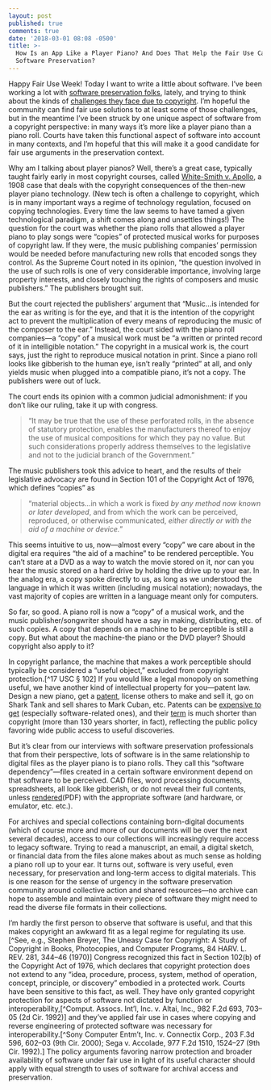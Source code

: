 ```yaml
---
layout: post
published: true
comments: true
date: '2018-03-01 08:08 -0500'
title: >-
  How Is an App Like a Player Piano? And Does That Help the Fair Use Case for
  Software Preservation?
---
```

Happy Fair Use Week! Today I want to write a little about software. I’ve been working a lot with [software preservation folks](http://www.softwarepreservationnetwork.org/), lately, and trying to think about the kinds of [challenges they face due to copyright](http://www.arl.org/publications-resources/4468-the-copyright-permissions-culture-in-software-preservation-and-its-implications-for-the-cultural-record#.Wn3MT0UrK1t). I’m hopeful the community can find fair use solutions to at least some of those challenges, but in the meantime I’ve been struck by one unique aspect of software from a copyright perspective: in many ways it’s more like a player piano than a piano roll. Courts have taken this functional aspect of software into account in many contexts, and I’m hopeful that this will make it a good candidate for fair use arguments in the preservation context.
 
Why am I talking about player pianos? Well, there’s a great case, typically taught fairly early in most copyright courses, called [White-Smith v. Apollo](https://scholar.google.com/scholar_case?case=12949386652546347561&hl=en&as_sdt=6&as_vis=1&oi=scholarr), a 1908 case that deals with the copyright consequences of the then-new player piano technology. (New tech is often a  challenge to copyright, which is in many important ways a regime of technology regulation, focused on copying technologies. Every time the law seems to have tamed a given technological paradigm, a shift comes along and unsettles things!) The question for the court was whether the piano rolls that allowed a player piano to play songs were “copies” of protected musical works for purposes of copyright law. If they were, the music publishing companies’ permission would be needed before manufacturing new rolls that encoded songs they control. As the Supreme Court noted in its opinion, “the question involved in the use of such rolls is one of very considerable importance, involving large property interests, and closely touching the rights of composers and music publishers.” The publishers brought suit.

But the court rejected the publishers’ argument that “Music…is intended for the ear as writing is for the eye, and that it is the intention of the copyright act to prevent the multiplication of every means of reproducing the music of the composer to the ear.” Instead, the court sided with the piano roll companies—a “copy” of a musical work must be “a written or printed record of it in intelligible notation.” The copyright in a musical work is, the court says, just the right to reproduce musical notation in print. Since a piano roll looks like gibberish to the human eye, isn’t really “printed” at all, and only yields music when plugged into a compatible piano, it’s not a copy. The publishers were out of luck.

The court ends its opinion with a common judicial admonishment: if you don’t like our ruling, take it up with congress. 

> “It may be true that the use of these perforated rolls, in the absence of statutory protection, enables the manufacturers thereof to enjoy the use of musical compositions for which they pay no value. But such considerations properly address themselves to the legislative and not to the judicial branch of the Government.” 

The music publishers took this advice to heart, and the results of their legislative advocacy are found in Section 101 of the Copyright Act of 1976, which defines “copies” as 

> “material objects…in which a work is fixed *by any method now known or later developed*, and from which the work can be perceived, reproduced, or otherwise communicated, *either directly or with the aid of a machine or device.*” 

This seems intuitive to us, now—almost every “copy” we care about in the digital era requires “the aid of a machine” to be rendered perceptible. You can’t stare at a DVD as a way to watch the movie stored on it, nor can you hear the music stored on a hard drive by holding the drive up to your ear. In the analog era, a copy spoke directly to us, as long as we understood the language in which it was written (including musical notation); nowadays, the vast majority of copies are written in a language meant only for computers. 

So far, so good. A piano roll is now a “copy” of a musical work, and the music publisher/songwriter should have a say in making, distributing, etc. of such copies. A copy that depends on a machine to be perceptible is still a copy. But what about the machine-the piano or the DVD player? Should copyright also apply to it?

In copyright parlance, the machine that makes a work perceptible should typically be considered a “useful object,” excluded from copyright protection.[^17 USC § 102] If you would like a legal monopoly on something useful, we have another kind of intellectual property for you—patent law. Design a new piano, get a [patent](https://patents.google.com/patent/US3472110), license others to make and sell it, go on Shark Tank and sell shares to Mark Cuban, etc. Patents can be [expensive to get](http://www.ipwatchdog.com/2015/04/04/the-cost-of-obtaining-a-patent-in-the-us/id=56485/) (especially software-related ones), and their [term](https://en.wikipedia.org/wiki/Term_of_patent) is much shorter than copyright (more than 130 years shorter, in fact), reflecting the public policy favoring wide public access to useful discoveries.

But it’s clear from our interviews with software preservation professionals that from their perspective, lots of software is in the same relationship to digital files as the player piano is to piano rolls. They call this “software dependency”—files created in a certain software environment depend on that software to be perceived. CAD files, word processing documents, spreadsheets, all look like gibberish, or do not reveal their full contents, unless [rendered](http://archives.govt.nz/sites/default/files/Rendering_Matters.pdf)(PDF) with the appropriate software (and hardware, or emulator, etc. etc.). 

For archives and special collections containing born-digital documents (which of course more and more of our documents will be over the next several decades), access to our collections will increasingly require access to legacy software. Trying to read a manuscript, an email, a digital sketch, or financial data from the files alone makes about as much sense as holding a piano roll up to your ear. It turns out, software is very useful, even necessary, for preservation and long-term access to digital materials. This is one reason for the sense of urgency in the software preservation community around collective action and shared resources—no archive can hope to assemble and maintain every piece of software they might need to read the diverse file formats in their collections.

I’m hardly the first person to observe that software is useful, and that this makes copyright an awkward fit as a legal regime for regulating its use.[^See, e.g., Stephen Breyer, The Uneasy Case for Copyright: A Study of Copyright in Books, Photocopies, and Computer Programs, 84 HARV. L. REV. 281, 344–46 (1970)] Congress recognized this fact in Section 102(b) of the Copyright Act of 1976, which declares that copyright protection does not extend to any “idea, procedure, process, system, method of operation, concept, principle, or discovery” embodied in a protected work. Courts have been sensitive to this fact, as well. They have only granted copyright protection for aspects of software not dictated by function or interoperability,[^Comput. Assocs. Int’l, Inc. v. Altai, Inc., 982 F.2d 693, 703–
05 (2d Cir. 1992)] and they’ve applied fair use in cases where copying and reverse engineering of protected software was necessary for interoperability.[^Sony Computer Entm’t, Inc. v. Connectix Corp., 203 F.3d 596, 602–03 (9th Cir. 2000); Sega v. Accolade, 977 F.2d 1510, 1524–27 (9th Cir. 1992).] The policy arguments favoring narrow protection and broader availability of software under fair use in light of its useful character should apply with equal strength to uses of software for archival access and preservation. 